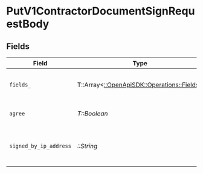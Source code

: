 # PutV1ContractorDocumentSignRequestBody


## Fields

| Field                                                                            | Type                                                                             | Required                                                                         | Description                                                                      |
| -------------------------------------------------------------------------------- | -------------------------------------------------------------------------------- | -------------------------------------------------------------------------------- | -------------------------------------------------------------------------------- |
| `fields_`                                                                        | T::Array<[::OpenApiSDK::Operations::Fields](../../models/operations/fields_.md)> | :heavy_check_mark:                                                               | List of fields and the values they will be set to.                               |
| `agree`                                                                          | *T::Boolean*                                                                     | :heavy_check_mark:                                                               | Whether you agree to sign electronically                                         |
| `signed_by_ip_address`                                                           | *::String*                                                                       | :heavy_check_mark:                                                               | The IP address of the signatory who signed the form.                             |